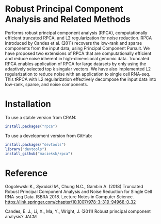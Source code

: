 # Robust Principal Component Analysis and Related Methods
Performs robust principal component analysis (RPCA), computationally efficient truncated RPCA, and L2 regularization for noise reduction. RPCA introduced by Candes et al. (2011) recovers the low-rank and sparse components from the input data, using Principal Component Pursuit. We have proposed two extensions of RPCA that are computationally efficient and reduce noise inherent in high-dimensional genomic data. Truncated RPCA enables application of RPCA for large datasets by only using the adaptively selected top k singular vectors. We have also implemented L2 regularization to reduce noise with an application to single cell RNA-seq. This tRPCA with L2 regularization effectively decompose the input data into low-rank, sparse, and noise components. 

# Installation

To use a stable version from CRAN:
```R
install.packages("rpca")
```

To use a development version from GitHub:
```R
install.packages("devtools")
library("devtools")
install_github("macieksk/rpca")
```

# Reference
Gogolewski K.*, Sykulski M.*, Chung N.C., Gambin A. (2018) Truncated Robust Principal Component Analysis and Noise Reduction for Single Cell RNA-seq Data. ISBRA 2018. Lecture Notes in Computer Science. https://link.springer.com/chapter/10.1007/978-3-319-94968-0_32

Candes, E. J., Li, X., Ma, Y., Wright, J. (2011) Robust principal component analysis? JACM
